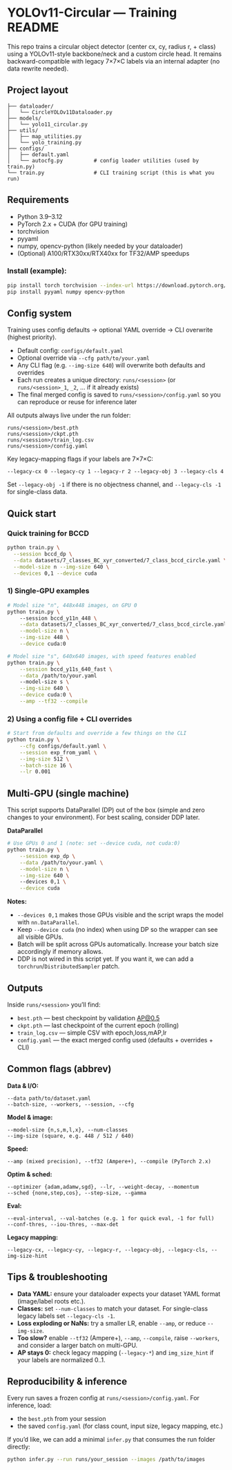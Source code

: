 # YOLOv11-Circular — Training README

This repo trains a circular object detector (center cx, cy, radius r, + class) using a YOLOv11-style backbone/neck and a custom circle head. It remains backward-compatible with legacy 7×7×C labels via an internal adapter (no data rewrite needed).

## Project layout
```
├── dataloader/
│   └── CircleYOLOv11Dataloader.py
├── models/
│   └── yolo11_circular.py
├── utils/
│   ├── map_utilities.py
│   └── yolo_training.py
├── configs/
│   ├── default.yaml
│   └── autocfg.py          # config loader utilities (used by train.py)
└── train.py                # CLI training script (this is what you run)
```

## Requirements

- Python 3.9–3.12
- PyTorch 2.x + CUDA (for GPU training)
- torchvision
- pyyaml
- numpy, opencv-python (likely needed by your dataloader)
- (Optional) A100/RTX30xx/RTX40xx for TF32/AMP speedups

### Install (example):

```bash
pip install torch torchvision --index-url https://download.pytorch.org/whl/cu121  # pick your CUDA version
pip install pyyaml numpy opencv-python
```

## Config system

Training uses config defaults → optional YAML override → CLI overwrite (highest priority).

- Default config: `configs/default.yaml`
- Optional override via `--cfg path/to/your.yaml`
- Any CLI flag (e.g. `--img-size 640`) will overwrite both defaults and overrides
- Each run creates a unique directory: `runs/<session>` (or `runs/<session>_1`, `_2`, … if it already exists)
- The final merged config is saved to `runs/<session>/config.yaml` so you can reproduce or reuse for inference later

All outputs always live under the run folder:
```
runs/<session>/best.pth
runs/<session>/ckpt.pth
runs/<session>/train_log.csv
runs/<session>/config.yaml
```

Key legacy-mapping flags if your labels are 7×7×C:

```
--legacy-cx 0 --legacy-cy 1 --legacy-r 2 --legacy-obj 3 --legacy-cls 4
```

Set `--legacy-obj -1` if there is no objectness channel, and `--legacy-cls -1` for single-class data.

## Quick start

### Quick training for BCCD

```bash
python train.py \
  --session bccd_dp \
  --data datasets/7_classes_BC_xyr_converted/7_class_bccd_circle.yaml \
  --model-size n --img-size 640 \
  --devices 0,1 --device cuda
```
### 1) Single-GPU examples

```bash
# Model size "n", 448x448 images, on GPU 0
python train.py \  
    --session bccd_y11n_448 \
    --data datasets/7_classes_BC_xyr_converted/7_class_bccd_circle.yaml \
    --model-size n \
    --img-size 448 \
    --device cuda:0 

# Model size "s", 640x640 images, with speed features enabled
python train.py \
    --session bccd_y11s_640_fast \
    --data /path/to/your.yaml 
    --model-size s \
    --img-size 640 \
    --device cuda:0 \
    --amp --tf32 --compile
```

### 2) Using a config file + CLI overrides
```bash
# Start from defaults and override a few things on the CLI
python train.py \
    --cfg configs/default.yaml \
    --session exp_from_yaml \
    --img-size 512 \
    --batch-size 16 \
    --lr 0.001
```

## Multi-GPU (single machine)

This script supports DataParallel (DP) out of the box (simple and zero changes to your environment). For best scaling, consider DDP later.

**DataParallel**
```bash
# Use GPUs 0 and 1 (note: set --device cuda, not cuda:0)
python train.py \
    --session exp_dp \
    --data /path/to/your.yaml \
    --model-size n \
    --img-size 640 \ 
    --devices 0,1 \
    --device cuda
```

**Notes:**

- `--devices 0,1` makes those GPUs visible and the script wraps the model with `nn.DataParallel`.
- Keep `--device cuda` (no index) when using DP so the wrapper can see all visible GPUs.
- Batch will be split across GPUs automatically. Increase your batch size accordingly if memory allows.
- DDP is not wired in this script yet. If you want it, we can add a `torchrun`/`DistributedSampler` patch.

## Outputs

Inside `runs/<session>` you’ll find:

- `best.pth` — best checkpoint by validation AP@0.5
- `ckpt.pth` — last checkpoint of the current epoch (rolling)
- `train_log.csv` — simple CSV with epoch,loss,mAP,lr
- `config.yaml` — the exact merged config used (defaults + overrides + CLI)

## Common flags (abbrev)

**Data & I/O:**
```
--data path/to/dataset.yaml
--batch-size, --workers, --session, --cfg
```

**Model & image:**
```
--model-size {n,s,m,l,x}, --num-classes
--img-size (square, e.g. 448 / 512 / 640)
```

**Speed:**
```
--amp (mixed precision), --tf32 (Ampere+), --compile (PyTorch 2.x)
```

**Optim & sched:**
```
--optimizer {adam,adamw,sgd}, --lr, --weight-decay, --momentum
--sched {none,step,cos}, --step-size, --gamma
```

**Eval:**
```
--eval-interval, --val-batches (e.g. 1 for quick eval, -1 for full)
--conf-thres, --iou-thres, --max-det
```

**Legacy mapping:**
```
--legacy-cx, --legacy-cy, --legacy-r, --legacy-obj, --legacy-cls, --img-size-hint
```

## Tips & troubleshooting

- **Data YAML:** ensure your dataloader expects your dataset YAML format (image/label roots etc.).
- **Classes:** set `--num-classes` to match your dataset. For single-class legacy labels set `--legacy-cls -1`.
- **Loss exploding or NaNs:** try a smaller LR, enable `--amp`, or reduce `--img-size`.
- **Too slow?** enable `--tf32` (Ampere+), `--amp`, `--compile`, raise `--workers`, and consider a larger batch on multi-GPU.
- **AP stays 0:** check legacy mapping (`--legacy-*`) and `img_size_hint` if your labels are normalized 0..1.

## Reproducibility & inference

Every run saves a frozen config at `runs/<session>/config.yaml`. For inference, load:

- the `best.pth` from your session
- the saved `config.yaml` (for class count, input size, legacy mapping, etc.)

If you’d like, we can add a minimal `infer.py` that consumes the run folder directly:

```bash
python infer.py --run runs/your_session --images /path/to/images
```
